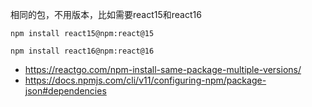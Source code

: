 相同的包，不用版本，比如需要react15和react16

```node
npm install react15@npm:react@15

npm install react16@npm:react@16
```


- https://reactgo.com/npm-install-same-package-multiple-versions/
- https://docs.npmjs.com/cli/v11/configuring-npm/package-json#dependencies
